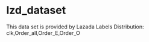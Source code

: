 # lzd_dataset
This data set is provided by Lazada
Labels Distribution: clk,Order_all,Order_E,Order_O
